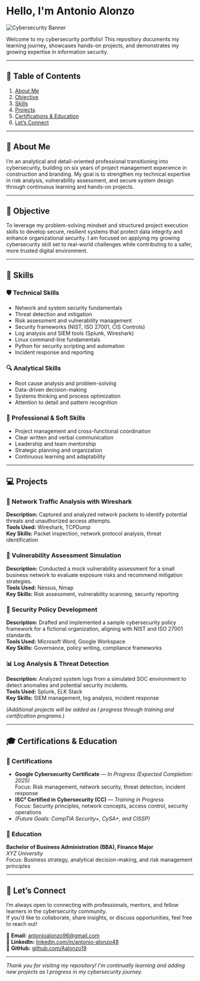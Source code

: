 # Hello, I'm Antonio Alonzo

![Cybersecurity Banner](https://img.shields.io/badge/Cybersecurity-Professional%20Journey-blue?style=for-the-badge&logo=hackthebox&logoColor=white)

Welcome to my cybersecurity portfolio! This repository documents my learning journey, showcases hands-on projects, and demonstrates my growing expertise in information security.

---

## 📌 Table of Contents
1. [About Me](#-about-me)  
2. [Objective](#-objective)  
3. [Skills](#-skills)  
4. [Projects](#-projects)  
5. [Certifications & Education](#-certifications--education)  
6. [Let’s Connect](#-lets-connect)  

---

## 👋 About Me

I’m an analytical and detail-oriented professional transitioning into cybersecurity, building on six years of project management experience in construction and branding. My goal is to strengthen my technical expertise in risk analysis, vulnerability assessment, and secure system design through continuous learning and hands-on projects.

---

## 🎯 Objective

To leverage my problem-solving mindset and structured project execution skills to develop secure, resilient systems that protect data integrity and enhance organizational security. I am focused on applying my growing cybersecurity skill set to real-world challenges while contributing to a safer, more trusted digital environment.

---

## 🧩 Skills

### 🛡️ Technical Skills
- Network and system security fundamentals  
- Threat detection and mitigation  
- Risk assessment and vulnerability management  
- Security frameworks (NIST, ISO 27001, CIS Controls)  
- Log analysis and SIEM tools (Splunk, Wireshark)  
- Linux command-line fundamentals  
- Python for security scripting and automation  
- Incident response and reporting  

### 🔍 Analytical Skills
- Root cause analysis and problem-solving  
- Data-driven decision-making  
- Systems thinking and process optimization  
- Attention to detail and pattern recognition  

### 🤝 Professional & Soft Skills
- Project management and cross-functional coordination  
- Clear written and verbal communication  
- Leadership and team mentorship  
- Strategic planning and organization  
- Continuous learning and adaptability  

---

## 💻 Projects

### 🔐 Network Traffic Analysis with Wireshark
**Description:** Captured and analyzed network packets to identify potential threats and unauthorized access attempts.  
**Tools Used:** Wireshark, TCPDump  
**Key Skills:** Packet inspection, network protocol analysis, threat identification  

### 🧠 Vulnerability Assessment Simulation
**Description:** Conducted a mock vulnerability assessment for a small business network to evaluate exposure risks and recommend mitigation strategies.  
**Tools Used:** Nessus, Nmap  
**Key Skills:** Risk assessment, vulnerability scanning, security reporting  

### 🧾 Security Policy Development
**Description:** Drafted and implemented a sample cybersecurity policy framework for a fictional organization, aligning with NIST and ISO 27001 standards.  
**Tools Used:** Microsoft Word, Google Workspace  
**Key Skills:** Governance, policy writing, compliance frameworks  

### 📊 Log Analysis & Threat Detection
**Description:** Analyzed system logs from a simulated SOC environment to detect anomalies and potential security incidents.  
**Tools Used:** Splunk, ELK Stack  
**Key Skills:** SIEM management, log analysis, incident response  

*(Additional projects will be added as I progress through training and certification programs.)*

---

## 🎓 Certifications & Education

### 🎯 Certifications
- **Google Cybersecurity Certificate** — *In Progress (Expected Completion: 2025)*  
  Focus: Risk management, network security, threat detection, incident response  
- **ISC² Certified in Cybersecurity (CC)** — *Training in Progress*  
  Focus: Security principles, network concepts, access control, security operations  
- *(Future Goals: CompTIA Security+, CySA+, and CISSP)*

### 🏫 Education
**Bachelor of Business Administration (BBA), Finance Major**  
*XYZ University*  
Focus: Business strategy, analytical decision-making, and risk management principles  

---

## 🤝 Let’s Connect

I’m always open to connecting with professionals, mentors, and fellow learners in the cybersecurity community.  
If you’d like to collaborate, share insights, or discuss opportunities, feel free to reach out!

📧 **Email:** [antonioalonzo96@gmail.com](mailto:antonioalonzo96@gmail.com)  
💼 **LinkedIn:** [linkedin.com/in/antonio-alonzo48](https://www.linkedin.com/in/antonio-alonzo48)  
🐙 **GitHub:** [github.com/Aalonzo19](https://github.com/Aalonzo19)

---

*Thank you for visiting my repository! I’m continually learning and adding new projects as I progress in my cybersecurity journey.*

